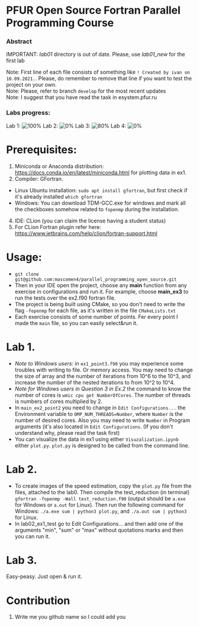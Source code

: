 # PFUR Open Source Fortran Parallel Programming Course

### Abstract
IMPORTANT: *lab01* directory is out of date. Please, use *lab01_new* for the first lab  

Note: First line of each file consists of something like `! Created by ivan on 10.09.2021.`. Please, do remember to remove that line if you want to test
the project on your own.  
Note: Please, refer to branch `develop` for the most recent updates  
Note: I suggest that you have read the task in esystem.pfur.ru


### Labs progress:
Lab 1: ![100%](https://progress-bar.dev/100) Lab 2: ![0%](https://progress-bar.dev/100)  Lab 3: ![80%](https://progress-bar.dev/100)  Lab 4: ![0%](https://progress-bar.dev/0)  

# Prerequisites:
1. Miniconda or Anaconda distribution: https://docs.conda.io/en/latest/miniconda.html for plotting data in ex1. 
2. Compiler: GFortran. 
  - Linux Ubuntu installation: ``` sudo apt install gfortran ```, but first check if it's already installed ``` which gfortran ```
  - Windows: You can download TDM-GCC.exe for windows and mark all the checkboxes somehow related to `fopenmp` during the installation.
4. IDE: CLion (you can claim the license having a student status)
5. For CLion Fortran plugin refer here: https://www.jetbrains.com/help/clion/fortran-support.html

# Usage:

- ``` git clone git@github.com:mascomen4/parallel_programming_open_source.git ```
- Then in your IDE open the project, choose any **main** function from any exercise in configurations and run it. For example, choose **main_ex3** to run the tests over the ex2.f90 fortran file.
- The project is being built using CMake, so you don't need to write the flag `-fopenmp` for each file, as it's written in the file `CMakeLists.txt`
- Each exercise consists of some number of points. Fer every point I made the `main` file, so you can easily select&run it.

# Lab 1.
- *Note to Windows users:* in `ex1_point3.f90` you may experience some troubles with writing to file. Or memory access. You may need to change the size of array and the number of iterations from 10^6 to the 10^3, and increase the number of the nested iterations to from 10^2 to 10^4.
- *Note for Windows users in Question 3 in Ex.2* the command to know the number of cores is `wmic cpu get NumberOfCores`. The number of threads is numbers of cores multiplied by 2.
- In `main_ex2_point2` you need to change in `Edit Configurations...` the Environment variable to `OMP_NUM_THREADS=Number`, where `Number` is the number of desired cores. Also you may need to write `Number` in Program arguments (it's also located in `Edit Configurations`. (If you don't understand why, please read the task first)
- You can visualize the data in ex1 using either `Visuzalization.ipynb` either `plot.py`. `plot.py` is designed to be called from the command line.

# Lab 2. 
- To create images of the speed estimation, copy the `plot.py` file from the files, attached to the lab0. Then compile the test_reduction (in terminal) `gfortran -fopenmp -Wall test_reduction.f90` (output should be `a.exe` for Windows or `a.out` for Linux). Then run the following command for Windows: `./a.exe sum | python3 plot.py`, and `./a.out sum | python3` for Linux.
- In lab02_ex1_test go to Edit Configurations... and then add one of the arguments "min", "sum" or "max" without quotations marks and then you can run it.

# Lab 3. 
Easy-peasy. Just open & run it.

# Contribution 
1. Write me you github name so I could add you 
